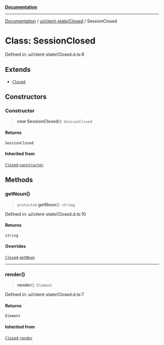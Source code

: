 [**Documentation**](../../../../index.md)

***

[Documentation](../../../../index.md) / [ui/client-state/Closed](../index.md) / SessionClosed

# Class: SessionClosed

Defined in: ui/client-state/Closed.d.ts:9

## Extends

- [`Closed`](Closed.md)

## Constructors

### Constructor

> **new SessionClosed**(): `SessionClosed`

#### Returns

`SessionClosed`

#### Inherited from

[`Closed`](Closed.md).[`constructor`](Closed.md#constructor)

## Methods

### getNoun()

> `protected` **getNoun**(): `string`

Defined in: ui/client-state/Closed.d.ts:10

#### Returns

`string`

#### Overrides

[`Closed`](Closed.md).[`getNoun`](Closed.md#getnoun)

***

### render()

> **render**(): `Element`

Defined in: ui/client-state/Closed.d.ts:7

#### Returns

`Element`

#### Inherited from

[`Closed`](Closed.md).[`render`](Closed.md#render)
